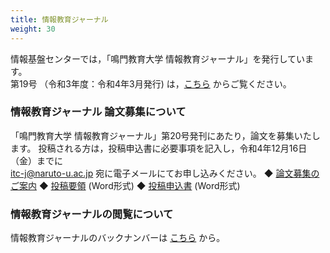 ```yaml
---
title: 情報教育ジャーナル
weight: 30
---
```

 情報基盤センターでは，「鳴門教育大学 情報教育ジャーナル」を発行しています。  
 第19号 （令和3年度：令和4年3月発行) は，[こちら](//www.naruto-u.ac.jp/journal/info-edu/index.html#19) からご覧ください。
 
###  情報教育ジャーナル 論文募集について
「鳴門教育大学 情報教育ジャーナル」第20号発刊にあたり，論文を募集いたします。
投稿される方は，投稿申込書に必要事項を記入し，令和4年12月16日（金）までに  
 itc-j@naruto-u.ac.jp 宛に電子メールにてお申し込みください。
◆ [論文募集のご案内](./attached/journal-toukouboshuu_2022.pdf)
◆ [投稿要領](./attached/journal-toukouyouryou_2022.docx) (Word形式)
◆ [投稿申込書](./attached/journal-moushikomisho-No20.docx) (Word形式)
### 情報教育ジャーナルの閲覧について
情報教育ジャーナルのバックナンバーは [こちら](//www.naruto-u.ac.jp/journal/info-edu/) から。

